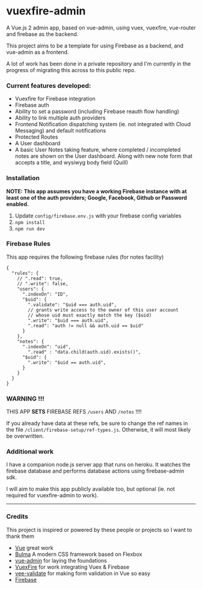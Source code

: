# vuexfire-admin
A Vue.js 2 admin app, based on vue-admin, using vuex, vuexfire, vue-router and firebase as the backend.

This project aims to be a template for using Firebase as a backend, and vue-admin as a frontend.

A lot of work has been done in a private repository and I'm currently in the progress of migrating this across to this public repo.

### Current features developed:

- Vuexfire for Firebase integration
- Firebase auth
- Ability to set a password (including Firebase reauth flow handling)
- Ability to link multiple auth providers
- Frontend Notification dispatching system (ie. not integrated with Cloud Messaging) and default notifications
- Protected Routes
- A User dashboard
- A basic User Notes taking feature, where completed / incompleted notes are shown on the User dashboard. Along with new note form that accepts a title, and wysiwyg body field (Quill)

### Installation

**NOTE: This app assumes you have a working Firebase instance with at least one of the auth providers; Google, Facebook, Github or Password enabled.**

1. Update `config/firebase.env.js` with your firebase config variables
2. `npm install`
3. `npm run dev`

### Firebase Rules
This app requires the following firebase rules (for notes facility)

``````
{
  "rules": {
    // ".read": true,
    // ".write": false,
    "users": {
      ".indexOn": "ID",
      "$uid": {
        ".validate": "$uid === auth.uid",
        // grants write access to the owner of this user account
        // whose uid must exactly match the key ($uid)
        ".write": "$uid === auth.uid",
        ".read": "auth != null && auth.uid == $uid"
      }
    },
    "notes": {
      ".indexOn": "uid",
        ".read" : "data.child(auth.uid).exists()",
      "$uid": {
        ".write": "$uid == auth.uid",
      }
    }
  }
}
``````

### WARNING !!!

THIS APP **SETS** FIREBASE REFS `/users` AND `/notes` !!!!

If you already have data at these refs, be sure to change the ref names in the file `/client/firebase-setup/ref-types.js`.  Otherwise, it will most likely be overwritten.

### Additional work

I have a companion node.js server app that runs on heroku.  It watches the firebase database and performs database actions using firebase-admin sdk.

I will aim to make this app publicly available too, but optional (ie. not required for vuexfire-admin to work).

---
### Credits

This project is inspired or powered by these people or projects so I want to thank them

- [Vue](https://github.com/vuejs/vue) great work
- [Bulma](https://github.com/jgthms/bulma) A modern CSS framework based on Flexbox
- [vue-admin](https://github.com/vue-bulma/vue-admin) for laying the foundations
- [VuexFire](https://github.com/posva/vuexfire) for work integrating Vuex & Firebase
- [vee-validate](https://github.com/baianat/vee-validate) for making form validation in Vue so easy
- [Firebase](https://firebase.google.com/)
